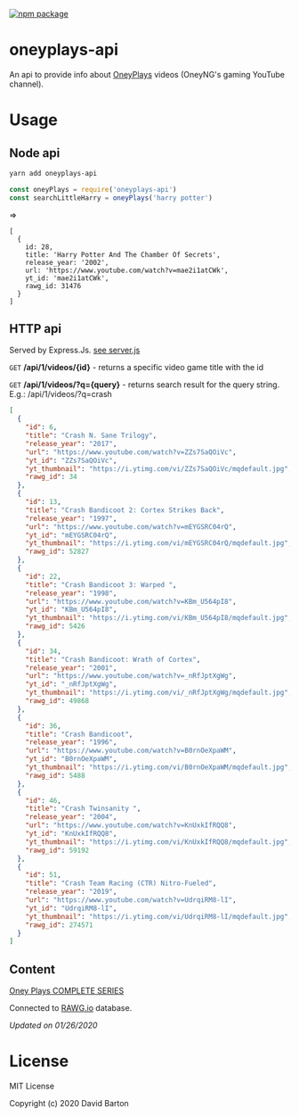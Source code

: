 [![npm package](https://img.shields.io/npm/v/oneyplays-api.svg)](https://www.npmjs.com/package/oneyplays-api)

# oneyplays-api

An api to provide info about [OneyPlays](https://www.youtube.com/channel/UCO1ITICo8MLHGAXR1uzFwjA) videos (OneyNG's gaming YouTube channel).

# Usage

## Node api

```bash
yarn add oneyplays-api
```

```javascript
const oneyPlays = require('oneyplays-api')
const searchLittleHarry = oneyPlays('harry potter')
```

=>

```
[
  {
    id: 28,
    title: 'Harry Potter And The Chamber Of Secrets',
    release_year: '2002',
    url: 'https://www.youtube.com/watch?v=mae2i1atCWk',
    yt_id: 'mae2i1atCWk',
    rawg_id: 31476
  }
]
```

## HTTP api

Served by Express.Js. [see server.js](./server.js)

`GET` **/api/1/videos/{id}** - returns a specific video game title with the id

`GET` **/api/1/videos/?q={query}** - returns search result for the query string. E.g.: /api/1/videos/?q=crash

```json
[
  {
    "id": 6,
    "title": "Crash N. Sane Trilogy",
    "release_year": "2017",
    "url": "https://www.youtube.com/watch?v=ZZs7SaQOiVc",
    "yt_id": "ZZs7SaQOiVc",
    "yt_thumbnail": "https://i.ytimg.com/vi/ZZs7SaQOiVc/mqdefault.jpg",
    "rawg_id": 34
  },
  {
    "id": 13,
    "title": "Crash Bandicoot 2: Cortex Strikes Back",
    "release_year": "1997",
    "url": "https://www.youtube.com/watch?v=mEYGSRC04rQ",
    "yt_id": "mEYGSRC04rQ",
    "yt_thumbnail": "https://i.ytimg.com/vi/mEYGSRC04rQ/mqdefault.jpg",
    "rawg_id": 52827
  },
  {
    "id": 22,
    "title": "Crash Bandicoot 3: Warped ",
    "release_year": "1998",
    "url": "https://www.youtube.com/watch?v=KBm_U564pI8",
    "yt_id": "KBm_U564pI8",
    "yt_thumbnail": "https://i.ytimg.com/vi/KBm_U564pI8/mqdefault.jpg",
    "rawg_id": 5426
  },
  {
    "id": 34,
    "title": "Crash Bandicoot: Wrath of Cortex",
    "release_year": "2001",
    "url": "https://www.youtube.com/watch?v=_nRfJptXgWg",
    "yt_id": "_nRfJptXgWg",
    "yt_thumbnail": "https://i.ytimg.com/vi/_nRfJptXgWg/mqdefault.jpg",
    "rawg_id": 49868
  },
  {
    "id": 36,
    "title": "Crash Bandicoot",
    "release_year": "1996",
    "url": "https://www.youtube.com/watch?v=B0rnOeXpaWM",
    "yt_id": "B0rnOeXpaWM",
    "yt_thumbnail": "https://i.ytimg.com/vi/B0rnOeXpaWM/mqdefault.jpg",
    "rawg_id": 5488
  },
  {
    "id": 46,
    "title": "Crash Twinsanity ",
    "release_year": "2004",
    "url": "https://www.youtube.com/watch?v=KnUxkIfRQQ8",
    "yt_id": "KnUxkIfRQQ8",
    "yt_thumbnail": "https://i.ytimg.com/vi/KnUxkIfRQQ8/mqdefault.jpg",
    "rawg_id": 59192
  },
  {
    "id": 51,
    "title": "Crash Team Racing (CTR) Nitro-Fueled",
    "release_year": "2019",
    "url": "https://www.youtube.com/watch?v=UdrqiRM8-lI",
    "yt_id": "UdrqiRM8-lI",
    "yt_thumbnail": "https://i.ytimg.com/vi/UdrqiRM8-lI/mqdefault.jpg",
    "rawg_id": 274571
  }
]
```

## Content

[Oney Plays COMPLETE SERIES](https://www.youtube.com/playlist?list=PLIGWVDu9gdfRVjjtZQf9AC9ygRVkQhTji)

Connected to [RAWG.io](https://rawg.io) database.

_Updated on 01/26/2020_

# License

MIT License

Copyright (c) 2020 David Barton
